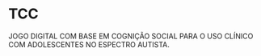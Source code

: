 # TCC
JOGO DIGITAL COM BASE EM COGNIÇÃO SOCIAL PARA O USO CLÍNICO COM ADOLESCENTES NO ESPECTRO AUTISTA.
